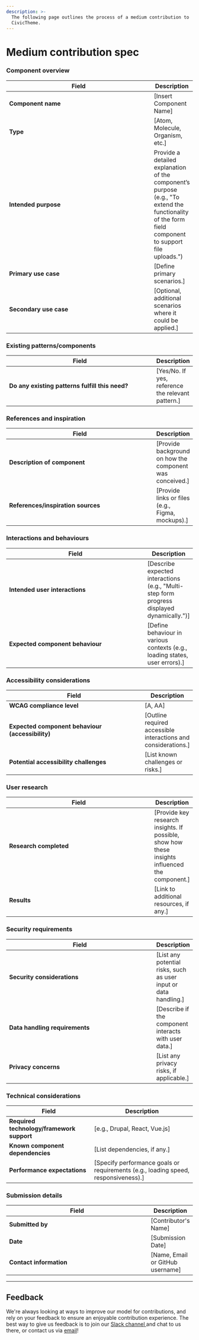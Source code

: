 ```yaml
---
description: >-
  The following page outlines the process of a medium contribution to
  CivicTheme.
---
```


# Medium contribution spec

### Component overview

<table data-full-width="false"><thead><tr><th width="411">Field</th><th>Description</th></tr></thead><tbody><tr><td><strong>Component name</strong></td><td>[Insert Component Name]</td></tr><tr><td><strong>Type</strong></td><td>[Atom, Molecule, Organism, etc.]</td></tr><tr><td><strong>Intended purpose</strong></td><td>Provide a detailed explanation of the component’s purpose (e.g., "To extend the functionality of the form field component to support file uploads.")</td></tr><tr><td><strong>Primary use case</strong></td><td>[Define primary scenarios.]</td></tr><tr><td><strong>Secondary use case</strong></td><td>[Optional, additional scenarios where it could be applied.]</td></tr></tbody></table>

### Existing patterns/components

<table data-full-width="false"><thead><tr><th width="410">Field</th><th>Description</th></tr></thead><tbody><tr><td><strong>Do any existing patterns fulfill this need?</strong></td><td>[Yes/No. If yes, reference the relevant pattern.]</td></tr></tbody></table>

### References and inspiration

<table><thead><tr><th width="410">Field</th><th>Description</th></tr></thead><tbody><tr><td><strong>Description of component</strong></td><td>[Provide background on how the component was conceived.]</td></tr><tr><td><strong>References/inspiration sources</strong></td><td>[Provide links or files (e.g., Figma, mockups).]</td></tr></tbody></table>

### Interactions and behaviours

<table data-full-width="false"><thead><tr><th width="409">Field</th><th>Description</th></tr></thead><tbody><tr><td><strong>Intended user interactions</strong></td><td>[Describe expected interactions (e.g., "Multi-step form progress displayed dynamically.")]</td></tr><tr><td><strong>Expected component behaviour</strong></td><td>[Define behaviour in various contexts (e.g., loading states, user errors).]</td></tr></tbody></table>

### Accessibility considerations

<table data-full-width="false"><thead><tr><th width="406">Field</th><th>Description</th></tr></thead><tbody><tr><td><strong>WCAG compliance level</strong></td><td>[A, AA]</td></tr><tr><td><strong>Expected component behaviour (accessibility)</strong></td><td>[Outline required accessible interactions and considerations.]</td></tr><tr><td><strong>Potential accessibility challenges</strong></td><td>[List known challenges or risks.]</td></tr></tbody></table>

### User research

<table data-full-width="false"><thead><tr><th width="403">Field</th><th>Description</th></tr></thead><tbody><tr><td><strong>Research completed</strong></td><td>[Provide key research insights. If possible, show how these insights influenced the component.]</td></tr><tr><td><strong>Results</strong></td><td>[Link to additional resources, if any.]</td></tr></tbody></table>

### Security requirements

<table data-full-width="false"><thead><tr><th width="401">Field</th><th>Description</th></tr></thead><tbody><tr><td><strong>Security considerations</strong></td><td>[List any potential risks, such as user input or data handling.]</td></tr><tr><td><strong>Data handling requirements</strong></td><td>[Describe if the component interacts with user data.]</td></tr><tr><td><strong>Privacy concerns</strong></td><td>[List any privacy risks, if applicable.]</td></tr></tbody></table>

### Technical considerations

| Field                                     | Description                                                                         |
| ----------------------------------------- | ----------------------------------------------------------------------------------- |
| **Required technology/framework support** | \[e.g., Drupal, React, Vue.js]                                                      |
| **Known component dependencies**          | \[List dependencies, if any.]                                                       |
| **Performance expectations**              | \[Specify performance goals or requirements (e.g., loading speed, responsiveness).] |

### Submission details

<table data-full-width="false"><thead><tr><th width="405">Field</th><th>Description</th></tr></thead><tbody><tr><td><strong>Submitted by</strong></td><td>[Contributor's Name]</td></tr><tr><td><strong>Date</strong></td><td>[Submission Date]</td></tr><tr><td><strong>Contact information</strong></td><td>[Name, Email or GitHub username]</td></tr></tbody></table>



***

## Feedback

We're always looking at ways to improve our model for contributions, and rely on your feedback to ensure an enjoyable contribution experience. The best way to give us feedback is to join our [Slack channel ](https://drupal.slack.com/archives/C039UV0CQBZ)and chat to us there, or contact us via [email](mailto:support@civictheme.io)!

